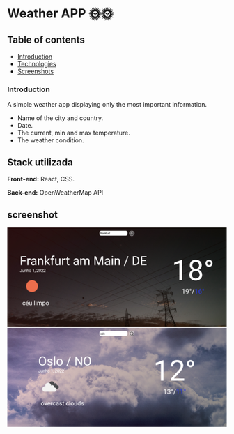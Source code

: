 # Weather APP 🌞:sun_with_face:

## Table of contents

- [Introduction](#Introduction)
- [Technologies](#stack-utilizada)
- [Screenshots](#screenshot)

### Introduction

A simple weather app displaying only the most important information.

- Name of the city and country.
- Date.
- The current, min and max temperature.
- The weather condition.

## Stack utilizada

**Front-end:** React, CSS.

**Back-end:** OpenWeatherMap API

## screenshot

![screenshot](/src/images/weather-app-screenshot.png)
![screenshot](/src/images/weather-app-screenshot-en.png)
